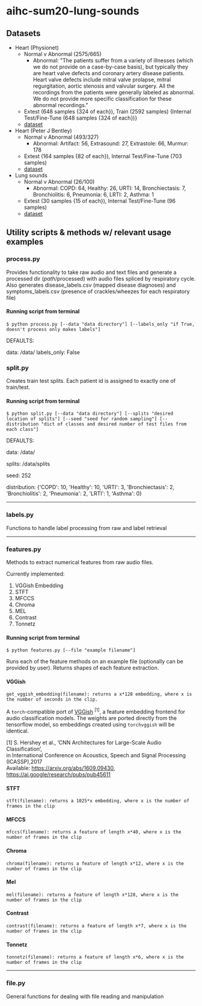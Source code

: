 # aihc-sum20-lung-sounds

## Datasets
- Heart (Physionet)
    - Normal v Abnormal (2575/665)
        - Abnormal: "The patients suffer from a variety of illnesses (which we do not provide on a case-by-case basis), but typically they are heart valve defects and coronary artery disease patients. Heart valve defects include mitral valve prolapse, mitral regurgitation, aortic stenosis and valvular surgery. All the recordings from the patients were generally labeled as abnormal. We do not provide more specific classification for these abnormal recordings."
    - Extest (648 samples {324 of each}), Train (2592 samples) {Internal Test/Fine-Tune (648 samples {324 of each})}
    - [dataset](https://physionet.org/content/challenge-2016/1.0.0/) 
- Heart (Peter J Bentley)
    - Normal v Abnormal (493/327)
        - Abnormal: Artifact: 56, Extrasound: 27, Extrastole: 66, Murmur: 178
    - Extest (164 samples {82 of each}), Internal Test/Fine-Tune (703 samples)
    - [dataset](http://www.peterjbentley.com/heartchallenge/) 
- Lung sounds
    - Normal v Abnormal (26/100)
        - Abnormal: COPD: 64, Healthy: 26, URTI: 14, Bronchiectasis: 7, Bronchiolitis: 6, Pneumonia: 6, LRTI: 2, Asthma: 1
    - Extest (30 samples {15 of each}), Internal Test/Fine-Tune (96 samples)
    - [dataset](https://www.kaggle.com/vbookshelf/respiratory-sound-database)

## Utility scripts & methods w/ relevant usage examples
### process.py
Provides functionality to take raw audio and text files and generate a processed dir (_path_/processed) with audio files spliced by respiratory cycle. Also generates disease_labels.csv (mapped disease diagnoses) and symptoms_labels.csv (presence of crackles/wheezes for each respiratory file)  
#### Running script from terminal
```
$ python process.py [--data "data directory"] [--labels_only "if True, doesn't process only makes labels"] 
```
DEFAULTS:

data: /data/
labels_only: False
### split.py
Creates train test splits. Each patient id is assigned to exactly one of train/test.  

#### Running script from terminal
```
$ python split.py [--data "data directory"] [--splits "desired location of splits"] [--seed "seed for random sampling"] [--distribution "dict of classes and desired number of test files from each class"]
```
DEFAULTS:

data: /data/ 

splits: /data/splits

seed: 252

distribution: {'COPD': 10, 'Healthy': 10, 'URTI': 3, 'Bronchiectasis': 2, 'Bronchiolitis': 2,
                             'Pneumonia': 2, 'LRTI': 1, 'Asthma': 0}
<hr>

### labels.py
Functions to handle label processing from raw and label retrieval
<hr>

### features.py
Methods to extract numerical features from raw audio files.

Currently implemented:

1. VGGish Embedding 
2. STFT
3. MFCCS
4. Chroma
5. MEL
6. Contrast
7. Tonnetz
#### Running script from terminal
```
$ python features.py [--file "example filename"]
```
Runs each of the feature methods on an example file (optionally can be provided by user). Returns shapes of each feature extraction.

#### VGGish
```
get_vggish_embedding(filename): returns a x*128 embedding, where x is the number of seconds in the clip.
```

A `torch`-compatible port of [VGGish](https://github.com/tensorflow/models/tree/master/research/audioset) <sup>[1]</sup>, 
a feature embedding frontend for audio classification models. The weights are ported directly from the tensorflow model, so embeddings created using `torchvggish` will be identical.

[1]  S. Hershey et al., ‘CNN Architectures for Large-Scale Audio Classification’,\
    in International Conference on Acoustics, Speech and Signal Processing (ICASSP),2017\
    Available: https://arxiv.org/abs/1609.09430, https://ai.google/research/pubs/pub45611
#### STFT
```
stft(filename): returns a 1025*x embedding, where x is the number of frames in the clip
```
#### MFCCS
```
mfccs(filename): returns a feature of length x*40, where x is the number of frames in the clip
```
#### Chroma
```
chroma(filename): returns a feature of length x*12, where x is the number of frames in the clip
```
#### Mel
```
mel(filename): returns a feature of length x*128, where x is the number of frames in the clip
```
#### Contrast
```
contrast(filename): returns a feature of length x*7, where x is the number of frames in the clip
```
#### Tonnetz
```
tonnetz(filename): returns a feature of length x*6, where x is the number of frames in the clip
```
<hr>

### file.py
General functions for dealing with file reading and manipulation

